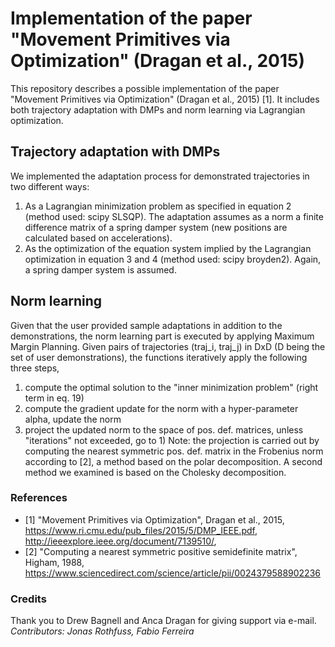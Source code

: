 # Implementation of the paper "Movement Primitives via Optimization" (Dragan et al., 2015)
This repository describes a possible implementation of the paper "Movement Primitives via Optimization" (Dragan et al., 2015) [1]. It includes both trajectory adaptation with DMPs and norm learning via Lagrangian optimization.


## Trajectory adaptation with DMPs
We implemented the adaptation process for demonstrated trajectories in two different ways:
1. As a Lagrangian minimization problem as specified in equation 2 (method used: scipy SLSQP). The adaptation assumes as a norm a finite difference matrix of a spring damper system (new positions are calculated based on accelerations).
2. As the optimization of the equation system implied by the Lagrangian optimization in equation 3 and 4 (method used: scipy broyden2). Again, a spring damper system is assumed.

## Norm learning
Given that the user provided sample adaptations in addition to the demonstrations, the norm learning part is executed by applying Maximum Margin Planning. Given pairs of trajectories (traj_i, traj_j) in DxD (D being the set of user demonstrations), the functions iteratively apply the following three steps,
  1) compute the optimal solution to the "inner minimization problem" (right term in eq. 19)
  2) compute the gradient update for the norm with a hyper-parameter alpha, update the norm
  3) project the updated norm to the space of pos. def. matrices, unless "iterations" not exceeded, go to 1)
    Note: the projection is carried out by computing the nearest symmetric pos. def. matrix in the Frobenius norm according to [2], a method based on the polar decomposition. A second method we examined is based on the Cholesky decomposition.
    

### References
* [1] "Movement Primitives via Optimization", Dragan et al., 2015, https://www.ri.cmu.edu/pub_files/2015/5/DMP_IEEE.pdf, http://ieeexplore.ieee.org/document/7139510/, 
* [2] "Computing a nearest symmetric positive semidefinite matrix", Higham, 1988, https://www.sciencedirect.com/science/article/pii/0024379588902236


### Credits
Thank you to Drew Bagnell and Anca Dragan for giving support via e-mail.
_Contributors: Jonas Rothfuss, Fabio Ferreira_
